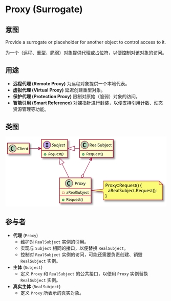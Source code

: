 # Proxy (Surrogate)

## 意图
Provide a surrogate or placeholder for another object to control access to it.

为一个（远程、重型、脆弱）对象提供代理或占位符，以便控制对该对象的访问。

## 用途
- **远程代理 (Remote Proxy)** 为远程对象提供一个本地代表。
- **虚拟代理 (Virtual Proxy)** 延迟创建重型对象。
- **保护代理 (Protection Proxy)** 限制对原始（脆弱）对象的访问。
- **智能引用 (Smart Reference)** 对裸指针进行封装，以便支持引用计数、动态资源管理等功能。

## 类图
[![](./class.svg)](./class.txt)

## 参与者
- **代理** (`Proxy`)
  - 维护对 `RealSubject` 实例的引用。
  - 实现与 `Subject` 相同的接口，以便替换 `RealSubject`。
  - 控制对 `RealSubject` 实例的访问，可能还需要负责创建、销毁 `RealSubject` 实例。
- **主体** (`Subject`)
  - 定义 `Proxy` 和 `RealSubject` 的公共接口，以便用 `Proxy` 实例替换 `RealSubject` 实例。
- **真实主体** (`RealSubject`)
  - 定义 `Proxy` 所表示的真实对象。
